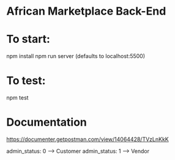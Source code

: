 # African Marketplace Back-End 

# To start:
npm install
npm run server (defaults to localhost:5500)

# To test:
npm test

# Documentation
https://documenter.getpostman.com/view/14064428/TVzLnKkK 

admin_status: 0 --> Customer
admin_status: 1 --> Vendor